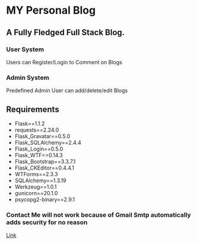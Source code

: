 # MY Personal Blog
## A Fully Fledged Full Stack Blog.


### User System
Users can Register/Login to Comment on Blogs

### Admin System
Predefined Admin User can add/delete/edit Blogs

## Requirements
* Flask==1.1.2
* requests==2.24.0
* Flask_Gravatar==0.5.0
* Flask_SQLAlchemy==2.4.4
* Flask_Login==0.5.0
* Flask_WTF==0.14.3
* Flask_Bootstrap==3.3.7.1
* Flask_CKEditor==0.4.4.1
* WTForms==2.3.3
* SQLAlchemy==1.3.19
* Werkzeug==1.0.1
* gunicorn==20.1.0
* psycopg2-binary==2.9.1


### Contact Me will not work because of Gmail Smtp automatically adds security for no reason

[Link](https://aman-personal-blog.herokuapp.com/)

